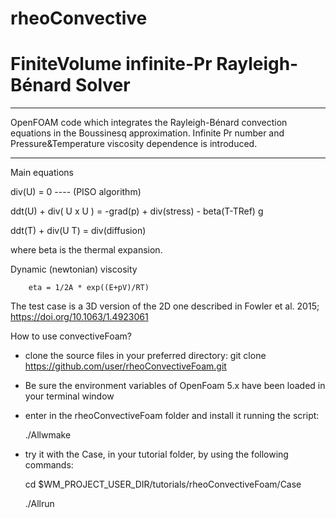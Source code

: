 # rheoConvective
# FiniteVolume  infinite-Pr  Rayleigh-Bénard Solver
---------------------

OpenFOAM code which integrates the Rayleigh-Bénard convection equations in the Boussinesq approximation.
Infinite Pr number and Pressure&Temperature viscosity dependence is introduced. 

---------------------

Main equations 

div(U) = 0              ---- (PISO algorithm)

ddt(U) + div( U x U ) = -grad(p) + div(stress) - beta(T-TRef) g

ddt(T) + div(U T) = div(diffusion)


where beta is the thermal expansion.    


Dynamic (newtonian) viscosity 

		eta = 1/2A * exp((E+pV)/RT)


The test case is a 3D version of the 2D one described 
in Fowler et al. 2015; https://doi.org/10.1063/1.4923061


How to use convectiveFoam?

- clone the source files in your preferred directory:
    git clone https://github.com/user/rheoConvectiveFoam.git

- Be sure the environment variables of OpenFoam 5.x have been
  loaded in your terminal window

- enter in the rheoConvectiveFoam folder and install it running 
  the script:
  
    ./Allwmake

- try it with the Case, in your tutorial folder, by
  using the following commands:
  
    cd $WM_PROJECT_USER_DIR/tutorials/rheoConvectiveFoam/Case
    
    ./Allrun
